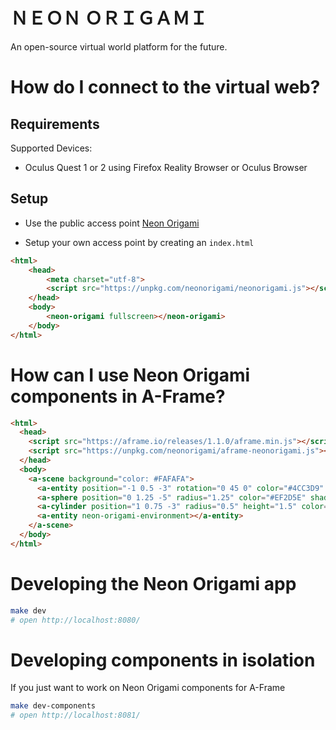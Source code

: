 # ＮＥＯＮ ＯＲＩＧＡＭＩ

An open-source virtual world platform for the future.

# How do I connect to the virtual web?

## Requirements

Supported Devices:
* Oculus Quest 1 or 2 using Firefox Reality Browser or Oculus Browser

## Setup

* Use the public access point [Neon Origami](http://neonorigami.com)

* Setup your own access point by creating an `index.html`

```html
<html>
    <head>
        <meta charset="utf-8">
        <script src="https://unpkg.com/neonorigami/neonorigami.js"></script>
    </head>
    <body>
        <neon-origami fullscreen></neon-origami>
    </body>
</html>
```

# How can I use Neon Origami components in A-Frame?

```html
<html>
  <head>
    <script src="https://aframe.io/releases/1.1.0/aframe.min.js"></script>
    <script src="https://unpkg.com/neonorigami/aframe-neonorigami.js"></script>
  </head>
  <body>
    <a-scene background="color: #FAFAFA">
      <a-entity position="-1 0.5 -3" rotation="0 45 0" color="#4CC3D9" shadow></a-box>
      <a-sphere position="0 1.25 -5" radius="1.25" color="#EF2D5E" shadow></a-sphere>
      <a-cylinder position="1 0.75 -3" radius="0.5" height="1.5" color="#FFC65D" shadow></a-cylinder>
      <a-entity neon-origami-environment></a-entity>
    </a-scene>
  </body>
</html>
```

# Developing the Neon Origami app

```bash
make dev
# open http://localhost:8080/
```

# Developing components in isolation

If you just want to work on Neon Origami components for A-Frame

```bash
make dev-components
# open http://localhost:8081/
```
